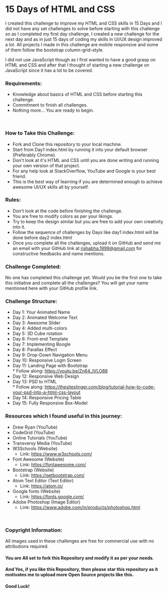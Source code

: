 # 15 Days of HTML and CSS
I created this challenge to improve my HTML and CSS skills in 15 Days and I did not have any set challenges to solve before starting with this challenge so as I completed my first day challenge, I created a new challenge for the next day and as in just 15 days of coding my skills in UI/UX design improved a lot. All projects I made in this challenge are mobile responsive and some of them follow the bootstrap column-grid-style.

I did not use JavaScript though as I first wanted to have a good grasp on HTML and CSS and after that I thought of starting a new challenge on JavaScript since it has a lot to be covered.

### Requirements:
* Knowledge about basics of HTML and CSS before starting this challenge.
* Commitment to finish all challenges.
* Nothing more... You are ready to begin.

<br>

### How to Take this Challenge:
* Fork and Clone this repository to your local machine.
* Start from Day1 index.html by running it into your default browser (Preferably Chrome).
* Don't look at it's HTML and CSS until you are done writing and running your own version of that project.
* For any help look at StackOverflow, YouTube and Google is your best friend.
* This is the best way of learning if you are determined enough to achieve awesome UI/UX skills all by yourself.

### Rules:
* Don't look at the code before finishing the challenge.
* You are free to modify colors as per your likings.
* Try to keep the design similar but you are free to add your own creativity into it.
* Follow the sequence of challenges by Days like day1 index.html will be done before day2 index.html
* Once you complete all the challenges, upload it on GitHub and send me an email with your GitHub link at rishabha.1999@gmail.com for constructive feedbacks and name mentions.

### Challenge Completed:
No one has completed this challenge yet. Would you be the first one to take this initiative and complete all the challenges?
You will get your name mentioned here with your GitHub profile link.

### Challenge Structure:
* Day 1: Your Animated Name
* Day 2: Animated Welcome Text
* Day 3: Awesome Slider
* Day 4: Added multi-colors
* Day 5: 3D Cube rotation
* Day 6: Front-end Template
* Day 7: Implementing Boogle
* Day 8: Parallax Effect
* Day 9: Drop-Down Navigation Menu
* Day 10: Responsive Login Screen
* Day 11: Landing Page with Bootstrap<br>
          * Follow along: https://youtu.be/Zn64_IVLO88
* Day 12: Responsive Web Design
* Day 13: PSD to HTML<br>
          * Follow along: https://thesiteslinger.com/blog/tutorial-how-to-code-your-psd-into-a-html-css-layout
* Day 14: Responsive Pricing Table
* Day 15: Fully Responsive Box-Model

### Resources which I found useful in this journey:
* Drew Ryan (YouTube)
* CodeGrid (YouTube)
* Online Tutorials (YouTube)
* Transversy Media (YouTube)
* W3Schools (Website)<br>
  * Link: https://www.w3schools.com/
* Font Awesome (Website)<br>
  * Link: https://fontawesome.com/
* Bootstrap (Website)<br>
  * Link: https://getbootstrap.com/
* Atom Text Editor (Text Editor)<br>
  * Link: https://atom.io/
* Google fonts (Website)<br>
  * Link: https://fonts.google.com/
* Adobe Photoshop (Image Editor)<br>
  * Link: https://www.adobe.com/in/products/photoshop.html

<br>

### Copyright Information:
All images used in these challenges are free for commercial use with no attributions required.
#### You are All set to fork this Repository and modify it as per your needs.

#### And Yes, if you like this Repository, then please star this repository as it motivates me to upload more Open Source projects like this.

#### Good Luck!
